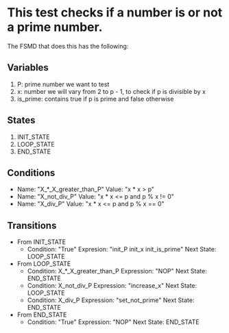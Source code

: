# This test checks if a number is or not a prime number.

The FSMD that does this has the following:

## Variables

1. P: prime number we want to test
2. x: number we will vary from 2 to p - 1, to check if p is divisible by x
3. is_prime: contains true if p is prime and false otherwise

## States

1. INIT_STATE
2. LOOP_STATE
3. END_STATE

## Conditions

- Name: "X_*_X_greater_than_P"
  Value: "x * x > p"
- Name: "X_not_div_P"
  Value: "x * x <= p and p % x != 0"
- Name: "X_div_P"
  Value: "x * x <= p and p % x == 0"

## Transitions

- From INIT_STATE
  - Condition: "True"
    Expresion: "init_P init_x init_is_prime"
    Next State: LOOP_STATE
- From LOOP_STATE
  - Condition: X_*_X_greater_than_P
    Expression: "NOP"
    Next State: END_STATE
  - Condition: X_not_div_P
    Expression: "increase_x"
    Next State: LOOP_STATE
  - Condition: X_div_P
    Expression: "set_not_prime"
    Next State: END_STATE
- From END_STATE
  - Condition: "True"
    Expression: "NOP"
    Next State: END_STATE
